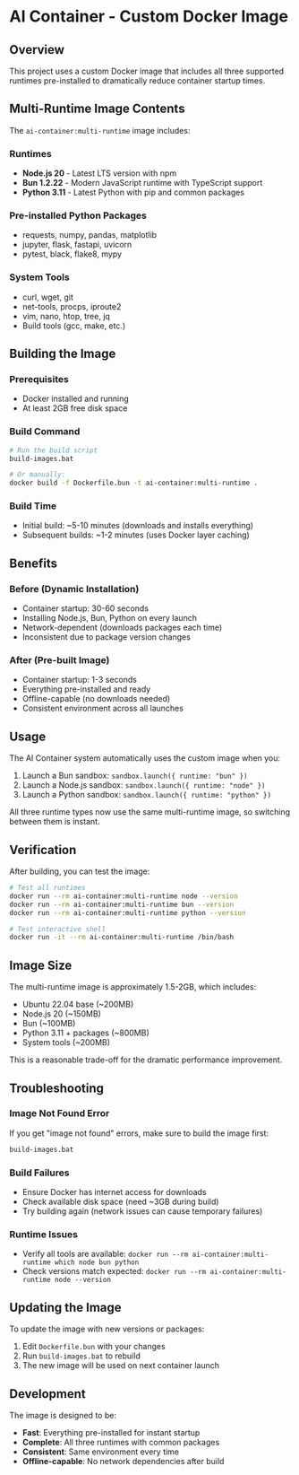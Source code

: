 # AI Container - Custom Docker Image

## Overview

This project uses a custom Docker image that includes all three supported runtimes pre-installed to dramatically reduce container startup times.

## Multi-Runtime Image Contents

The `ai-container:multi-runtime` image includes:

### Runtimes
- **Node.js 20** - Latest LTS version with npm
- **Bun 1.2.22** - Modern JavaScript runtime with TypeScript support
- **Python 3.11** - Latest Python with pip and common packages

### Pre-installed Python Packages
- requests, numpy, pandas, matplotlib
- jupyter, flask, fastapi, uvicorn
- pytest, black, flake8, mypy

### System Tools
- curl, wget, git
- net-tools, procps, iproute2
- vim, nano, htop, tree, jq
- Build tools (gcc, make, etc.)

## Building the Image

### Prerequisites
- Docker installed and running
- At least 2GB free disk space

### Build Command
```bash
# Run the build script
build-images.bat

# Or manually:
docker build -f Dockerfile.bun -t ai-container:multi-runtime .
```

### Build Time
- Initial build: ~5-10 minutes (downloads and installs everything)
- Subsequent builds: ~1-2 minutes (uses Docker layer caching)

## Benefits

### Before (Dynamic Installation)
- Container startup: 30-60 seconds
- Installing Node.js, Bun, Python on every launch
- Network-dependent (downloads packages each time)
- Inconsistent due to package version changes

### After (Pre-built Image)
- Container startup: 1-3 seconds
- Everything pre-installed and ready
- Offline-capable (no downloads needed)
- Consistent environment across all launches

## Usage

The AI Container system automatically uses the custom image when you:

1. Launch a Bun sandbox: `sandbox.launch({ runtime: "bun" })`
2. Launch a Node.js sandbox: `sandbox.launch({ runtime: "node" })`
3. Launch a Python sandbox: `sandbox.launch({ runtime: "python" })`

All three runtime types now use the same multi-runtime image, so switching between them is instant.

## Verification

After building, you can test the image:

```bash
# Test all runtimes
docker run --rm ai-container:multi-runtime node --version
docker run --rm ai-container:multi-runtime bun --version  
docker run --rm ai-container:multi-runtime python --version

# Test interactive shell
docker run -it --rm ai-container:multi-runtime /bin/bash
```

## Image Size

The multi-runtime image is approximately 1.5-2GB, which includes:
- Ubuntu 22.04 base (~200MB)
- Node.js 20 (~150MB)
- Bun (~100MB)
- Python 3.11 + packages (~800MB)
- System tools (~200MB)

This is a reasonable trade-off for the dramatic performance improvement.

## Troubleshooting

### Image Not Found Error
If you get "image not found" errors, make sure to build the image first:
```bash
build-images.bat
```

### Build Failures
- Ensure Docker has internet access for downloads
- Check available disk space (need ~3GB during build)
- Try building again (network issues can cause temporary failures)

### Runtime Issues
- Verify all tools are available: `docker run --rm ai-container:multi-runtime which node bun python`
- Check versions match expected: `docker run --rm ai-container:multi-runtime node --version`

## Updating the Image

To update the image with new versions or packages:

1. Edit `Dockerfile.bun` with your changes
2. Run `build-images.bat` to rebuild
3. The new image will be used on next container launch

## Development

The image is designed to be:
- **Fast**: Everything pre-installed for instant startup
- **Complete**: All three runtimes with common packages
- **Consistent**: Same environment every time
- **Offline-capable**: No network dependencies after build
